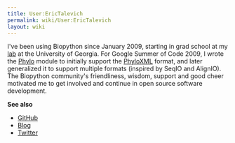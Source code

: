 ```yaml
---
title: User:EricTalevich
permalink: wiki/User:EricTalevich
layout: wiki
---
```


I've been using Biopython since January 2009, starting in grad school at
my [lab](http://esbg.bmb.uga.edu/) at the University of Georgia.
For Google Summer of Code 2009, I wrote the [Phylo](Phylo "wikilink")
module to initially support the [PhyloXML](PhyloXML "wikilink") format,
and later generalized it to support multiple formats (inspired by SeqIO
and AlignIO). The Biopython community's friendliness, wisdom, support and good
cheer motivated me to get involved and continue in open source software
development.

**See also**

-   [GitHub](https://github.com/etal/)
-   [Blog](http://etalog.blogspot.com/)
-   [Twitter](https://twitter.com/etalevich)
